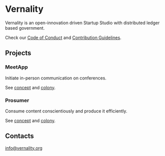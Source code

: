 # Vernality 

Vernality is an open-innovation driven Startup Studio with distributed ledger based government.

Check our [Code of Conduct](/CODE_OF_CONDUCT.md) and [Contribution Guidelines](/CONTRIBUTING.md).

## Projects

### MeetApp

Initiate in-person communication on conferences. 

See [concept](/meetapp) and [colony](https://colony.io/colony/vernality?domainFilter=2).   

### Prosumer

Consume content conscientiously and produce it efficiently. 

See [concept](/prosumer) and [colony](https://colony.io/colony/vernality?domainFilter=3).

## Contacts

info@vernality.org